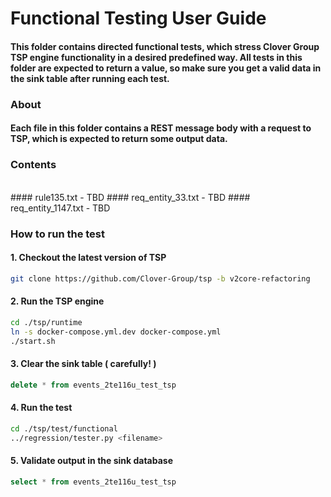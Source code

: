 # Functional Testing User Guide

#### This folder contains directed functional tests, which stress Clover Group TSP engine functionality in a desired predefined way. All tests in this folder are expected to return a value, so make sure you get a valid data in the sink table after running each test.
 
### About 
#### Each file in this folder contains a REST message body with a request to TSP, which is expected to return some output data.

### Contents
<br/> 
#### rule135.txt - TBD
#### req_entity_33.txt - TBD
#### req_entity_1147.txt - TBD

### How to run the test

#### 1. Checkout the latest version of TSP
```bash
git clone https://github.com/Clover-Group/tsp -b v2core-refactoring 
```
#### 2. Run the TSP engine
```bash
cd ./tsp/runtime
ln -s docker-compose.yml.dev docker-compose.yml
./start.sh
```
#### 3. Clear the sink table ( carefully! )
```sql
delete * from events_2te116u_test_tsp
```
#### 4. Run the test 
```bash 
cd ./tsp/test/functional
../regression/tester.py <filename> 
```
#### 5. Validate output in the sink database
```sql
select * from events_2te116u_test_tsp
```
